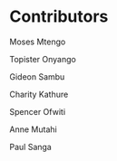 # Contributors
Moses Mtengo


Topister Onyango


Gideon Sambu


Charity Kathure


Spencer Ofwiti


Anne Mutahi


Paul Sanga